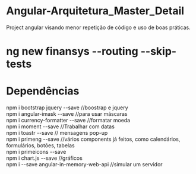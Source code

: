 # Angular-Arquitetura_Master_Detail
 Project angular visando menor repetição de código e uso de boas práticas.<br>
 
 # ng new finansys --routing --skip-tests
 
 # Dependências
 npm i bootstrap jquery --save //boostrap e jquery
 <br>
npm i angular-imask --save //para usar máscaras
<br>
npm i currency-formatter --save //formatar moeda
<br>
npm i moment --save //Trabalhar com datas
<br>
npm i toastr --save // mensagens pop-up
<br>
npm i primeng --save //vários components já feitos, como calendários, formulários, botões, tabelas
<br>
npm i primeicons --save
<br>
npm i chart.js --save //gráficos
<br>
npm i --save angular-in-memory-web-api //simular um servidor
<br>

